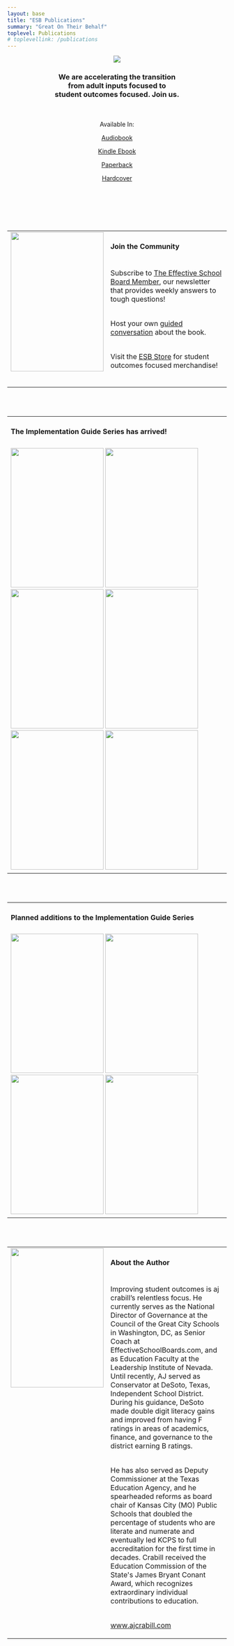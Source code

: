 ```yaml
---
layout: base
title: "ESB Publications"
summary: "Great On Their Behalf"
toplevel: Publications
# toplevellink: /publications
---
```


<div class="container"> 
<div class="row"><center>
<div class="align-items-center">
<a href="https://www.amazon.com/Great-Their-Behalf-School-Effective/dp/1544534876/?&_encoding=UTF8&tag=esb0b3-20&linkCode=ur2&linkId=fac456155eede9a203956cc5dd672283&camp=1789&creative=9325" border="0"><img class="hero-book-img" src="/assets/img/new-gotb-cover.jpg"></a>
</div>
<div>
<h3>We are accelerating the transition<br/>
from adult inputs focused to<br/>student outcomes focused. Join us.</h3>
<br/><br/>
Available In:

<a href="https://www.amazon.com/dp/B0CVNLVSJ3/?&_encoding=UTF8&tag=esb0b3-20&linkCode=ur2&linkId=fac456155eede9a203956cc5dd672283&camp=1789&creative=9325" class="get-started-btn">Audiobook</a>

<a href="https://www.amazon.com/Great-Their-Behalf-School-Effective-ebook/dp/B0CNCK9JN9/?&_encoding=UTF8&tag=esb0b3-20&linkCode=ur2&linkId=fac456155eede9a203956cc5dd672283&camp=1789&creative=9325" class="get-started-btn">Kindle Ebook</a>

<a href="https://www.amazon.com/Great-Their-Behalf-School-Effective/dp/1398389765/?&_encoding=UTF8&tag=esb0b3-20&linkCode=ur2&linkId=fac456155eede9a203956cc5dd672283&camp=1789&creative=9325" class="get-started-btn">Paperback</a>

<a href="https://www.amazon.com/Great-Their-Behalf-School-Effective/dp/1544534876/?&_encoding=UTF8&tag=esb0b3-20&linkCode=ur2&linkId=fac456155eede9a203956cc5dd672283&camp=1789&creative=9325" class="get-started-btn">Hardcover</a>

<br/><br/>
</div>
</center></div> 
</div>


<br/><br/>


<table border="0" cellpadding="5">
<tr><td valign="top">
<a href="https://www.amazon.com/Great-Their-Behalf-School-Effective/dp/1398389765/?&_encoding=UTF8&tag=esb0b3-20&linkCode=ur2&linkId=fac456155eede9a203956cc5dd672283&camp=1789&creative=9325"><img border="0" src="/assets/img/new-gotb-cover.jpg" height="320" width="213"></a>
</td>
<td valign="top">
<h4>Join the Community</h4><br/>
Subscribe to <a href="/board-member-newsletter">The Effective School Board Member</a>, our newsletter that provides weekly answers to tough questions!<br/><br/>

Host your own <a href="https://effectiveschoolboards.com/publications/conversation/">guided conversation</a> about the book.<br/><br/>

Visit the <a href="/store">ESB Store</a> for student outcomes focused merchandise!<br/><br/>

</td></tr>
</table>

<br/><br/>


<table border="0" cellpadding="5">
 <tr> <td valign="top">
<h4>The Implementation Guide Series has arrived!</h4>
 </td></tr>

<tr><td valign="top">
<a href="https://www.amazon.com/dp/B0DBMQMY36/?&_encoding=UTF8&tag=esb0b3-20&linkCode=ur2&linkId=fac456155eede9a203956cc5dd672283&camp=1789&creative=9325" border="0"><img border="0" src="/assets/img/goal-setting-cover.jpg" height="320" width="213"></a>
<a href="https://www.amazon.com/dp/B0CXF257VS/?&_encoding=UTF8&tag=esb0b3-20&linkCode=ur2&linkId=fac456155eede9a203956cc5dd672283&camp=1789&creative=9325" border="0"><img border="0" src="/assets/img/leading-cover.jpg" height="320" width="213"></a>
<a href="https://www.amazon.com/dp/B0DBMXKW1S/?&_encoding=UTF8&tag=esb0b3-20&linkCode=ur2&linkId=fac456155eede9a203956cc5dd672283&camp=1789&creative=9325" border="0"><img border="0" src="/assets/img/board-eval-cover.jpg" height="320" width="213"></a>
<a href="https://www.amazon.com/dp/B0DBPJYNZD/?&_encoding=UTF8&tag=esb0b3-20&linkCode=ur2&linkId=fac456155eede9a203956cc5dd672283&camp=1789&creative=9325" border="0"><img border="0" src="/assets/img/supt-eval-cover.jpg" height="320" width="213"></a>
<a href="https://www.amazon.com/dp/B0DBP36BFZ/?&_encoding=UTF8&tag=esb0b3-20&linkCode=ur2&linkId=fac456155eede9a203956cc5dd672283&camp=1789&creative=9325" border="0"><img border="0" src="/assets/img/cascading-cover.jpg" height="320" width="213"></a>
<a href="https://www.amazon.com/dp/B0DBP6J3D6/?&_encoding=UTF8&tag=esb0b3-20&linkCode=ur2&linkId=fac456155eede9a203956cc5dd672283&camp=1789&creative=9325" border="0"><img border="0" src="/assets/img/budgeting-cover.jpg" height="320" width="213"></a>

</td></tr>
</table>


<br/><br/>


<table border="0" cellpadding="5">
 <tr> <td valign="top">
<h4>Planned additions to the Implementation Guide Series</h4>
 </td></tr>

<tr><td valign="top">
<img border="0" src="/assets/img/monitoring-cover.jpg" height="320" width="213">
<img border="0" src="/assets/img/designing-cover.jpg" height="320" width="213">
<img border="0" src="/assets/img/listening-cover.jpg" height="320" width="213">
<img border="0" src="/assets/img/culture-cover.jpg" height="320" width="213">

</td></tr>
</table>




<br/><br/>

<table border="0" cellpadding="5">
<tr><td valign="top">
<a href="http://www.ajc7.com"><img border="0" data-original-height="1500" data-original-width="1000" height="320" src="/assets/img/ajc-headshot-small.jpeg" width="213" /></a>
</td>
<td valign="top">
<h4>About the Author</h4><br/>
Improving student outcomes is aj crabill’s relentless focus. He currently serves as the National Director of Governance at the Council of the Great City Schools in Washington, DC, as Senior Coach at EffectiveSchoolBoards.com, and as Education Faculty at the Leadership Institute of Nevada. Until recently, AJ served as Conservator at DeSoto, Texas, Independent School District. During his guidance, DeSoto made double digit literacy gains and improved from having F ratings in areas of academics, finance, and governance to the district earning B ratings.<br/><br/>

He has also served as Deputy Commissioner at the Texas Education Agency, and he spearheaded reforms as board chair of Kansas City (MO) Public Schools that doubled the percentage of students who are literate and numerate and eventually led KCPS to full accreditation for the first time in decades. Crabill received the Education Commission of the State's James Bryant Conant Award, which recognizes extraordinary individual contributions to education.

<br /><a href="http://www.ajcrabill.com">www.ajcrabill.com</a>
</td></tr>
</table>
